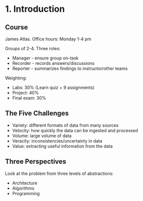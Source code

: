 # 1. Introduction

## Course

James Atlas. Office hours: Monday  1-4 pm

Groups of 2-4. Three roles:

- Manager - ensure group on-task
- Recorder - records answers/discussions
- Reporter - summarizes findings to instructor/other teams

Weighting:

- Labs: 30% (Learn quiz + 9 assignments)
- Project: 40%
- Final exam: 30%

## The Five Challenges

- Variety: different formats of data from many sources
- Velocity: how quickly the data can be ingested and processed
- Volume: large volume of data
- Veracity: inconsistencies/uncertainty in data
- Value: extracting useful information from the data

## Three Perspectives

Look at the problem from three levels of abstractions:

- Architecture
- Algorithms
- Programming
